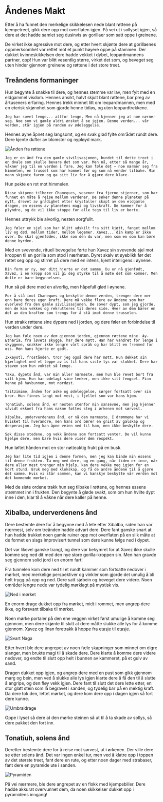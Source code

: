 # Åndenes Makt

Etter å ha funnet den merkelige skikkelesen nede blant røttene på kjempetreet, gikk dere opp mot overflaten igjen. På vei ut i sollyset igjen, så dere at det hadde samlet seg dusinvis av gorillaer som satt oppe i greinene.

De virket ikke agressive mot dere, og etter hvert skjønte dere at gorillaenes oppmerksomhet var rettet mot et punkt høyere oppe på stammen. Der dukket kvinneskikkelsen dere hadde vekket i dybet, leopardmannens partner, opp! Hun var blitt vesentlig større, virket det som, og beveget seg uten hinder gjennom greinene og røttene i det store treet.

## Treåndens formaninger

Hun begynte å snakke til dere, og hennes stemme var lav, men fylt med en eldgammel visdom. Hennes ansikt, halvt skjult blant røttene, bar preg av årtuseners erfaring. Hennes trekk minnet litt om leopardmannen, men med en eterisk skjønnhet som gjorde henne tidløs, og uten leopardtrekkene.

    Jeg har sovet lenge... altfor lenge. Men nå kjenner jeg at noe nærmer seg. Noe som vi gamle aldri ønsket å se igjen. Denne verden... vår verden, står igjen på randen av ødeleggelse.

Hennes øyne åpnet seg langsomt, og en svak glød fylte området rundt dere. Dere kjente dufter av blomster og nypløyd mark.

![Ånden fra røttene](images/tree_spirit_2.png)

    Jeg er en ånd fra den gamle sivilisasjonen, bundet til dette treet i en dvale som skulle bevare det som var. Men nå, etter så mange år, våkner jeg til en verden i fare. Jeg kan føle det – noe nærmer seg fra himmelen, en trussel som har kommet før og som nå vender tilbake. Min mann skjønte faren og ga sitt liv for å gjøre dere klare.

Hun pekte en rot mot himmelen.

    Disse skipene tilhører Chaneques, vesener fra fjerne stjerner, som har funnet en måte å reise mellom verdener. De søker denne planeten på nytt, drevet av grådighet etter krystaller skapt av den eldgamle dragen, en essens av planetens magi og livskraft. De kommer for å plyndre, og de vil ikke stoppe før alle tegn til liv er borte.

Hennes uttrykk ble alvorlig, nesten sorgfullt.

    Jeg føler en sjel som har blitt adskilt fra sitt kjøtt, fanget mellom liv og død, mellom tider, mellom legemer. Xavez... din kamp er ikke over. Du skal gjenfødes, ikke som den du var, men som en som kan bære denne byrden.

Med en svevende, rituell bevegelse førte hun Xavez sin svevende sjel mot kroppen til en gorilla som stod i nærheten. Dyret skalv et øyeblikk før det rettet seg opp og stirret på dere med en intens, kjent intelligens i øynene.

    Din form er ny, men ditt hjerte er det samme. Du er nå gjenfødt, Xavez, i en kropp som vil gi deg styrke til å møte det som kommer. Men dette er bare begynnelsen.

Hun så på dere med en alvorlig, men håpefull glød i øynene.

    For å stå imot Chaneques og beskytte denne verden, trenger dere mer enn bare deres egen kraft. Dere må vekke flere av åndene som har overlevd fra den gamle sivilisasjonen. De sover dypt, som jeg gjorde, men de kan vekkes og rekrutteres til deres side. Hver av dem bærer en del av den kraften som trengs for å stå imot denne trusselen.

Hun strakk røttene sine dypere ned i jorden, og dere føler en forbindelse til verden under dere.

    Jeg kan føle noen av dem gjennom jorden, gjennom røttene mine. Ay-Etharia, fra løvets skygge, har dere møtt. Han har vandret for lenge i skyggene, snakker ikke lengre vårt språk og har blitt en fremmed for oss. Men hans hjerte er godt.

    Ixkayotl, frostånden, tror jeg også dere har møtt. Hun dekket sin kjærlighet med et teppe av is til hans siste lys var slukket. Dere har staven som hun voktet så lenge.

    Yaku, dypets ånd, var min aller nærmeste, men hun ble revet bort fra sitt hjem. Hun har ødelagt sine lenker, men ikke sitt fengsel. Finn henne på havbunnen, mot nordøst.

    Tzitzimime, ånden for aske og ødeleggelse, sørger fortsatt over sin bror. Hun finnes langt mot vest, i fjellet som var hans hjem.

    Tonatiuh, solens ånd, er nesten utenfor min sansevne, men jeg kjenner såvidt ekkoet fra hans nakne føttes steg i ørkenen mot sørvest.

    Xibalba, underverdenens ånd, er nå den nærmeste. I drømmene har vi hvisket til hverandre, men hans ord bærer en gnist av galskap og desperasjon. Jeg kan åpne veien ned til ham, men ikke beskytte dere.

    Søk disse stedene, og vekk åndene som fortsatt venter. De vil kunne hjelpe dere, men bare hvis dere viser dem respekt.

Hun løftet hånden mot en stor nøtteaktig frukt på en busk.

    Jeg har lite tid igjen i denne formen, men jeg kan binde min essens til denne frukten. Ta meg med dere, og en gang, når tiden er inne, når dere aller mest trenger min hjelp, kan dere vekke meg igjen for en kort stund. Bruk meg med klokskap, og få de andre åndene til å gjøre det samme. Hvis vi står sammen, kan vi kanskje beskytte vår verden mot det kommende mørket.

Med de siste ordene trakk hun seg tilbake i røttene, og hennes essens strømmet inn i frukten. Den begynte å gløde svakt, som om hun hvilte dypt inne i den, klar til å våkne når dere kaller på henne.

## Xibalba, underverdenens ånd

Dere bestemte dere for å begynne med å lete etter Xibalba, siden han var nærmest, selv om treånden hadde advart dere. Dere fant ganske snart at hun hadde trukket noen gamle ruiner opp mot overflaten på en slik måte at de formet en slags improvisert tunnel som dere kunne følge ned i dypet. 

Det var likevel ganske trangt, og dere var bekymret for at Xavez ikke skulle komme seg ned dit med den nye store gorilla-kroppen sin. Men han gravde seg gjennom solid jord i en enorm fart!

Fra tunnelen kom dere ned til et rundt kammer som fortsatte nedover i mørket, med merkelige perspektiver og vinkler som gjorde det umulig å bli helt trygg på opp og ned. Dere satt sjøbein og beveget dere videre. Noen områder lengre nede var tydelig mørklagt på mystisk vis.

![Ned i mørket](images/pit2.png)

En enorm drage dukket opp fra mørket, midt i rommet, men angrep dere ikke, og forsvant tilbake til mørket.

Noen mørke portaler på den ene veggen virket først umulige å komme seg gjennom, men dere skjønte til slutt at dere måtte slukke alle lys for å komme gjennom. Xavez og Ilnan foretrakk å hoppe fra etasje til etasje.

![Svart Naga](images/dark_naga.png)

Etter hvert ble dere angrepet av noen fæle skapninger som minnet om digre slanger, men brukte magi til å skade dere. Dere klarte å komme dere videre nedover, og endte til slutt opp helt i bunnen av kammeret, på et gulv av sand.

Dragen dukket opp igjen, og angrep dere med en pust som gikk gjennom marg og bein, men ved å slukke alle lys igjen klarte dere å få den til å slutte å angripe, og den fløy vekk igjen. Dere fant til slutt det dere lette etter, en stor glatt stein som lå begravet i sanden, og tydelig bar på en mektig kraft. Da dere tok den, lettet mørket, og dere kom dere opp i dagen igjen så fort dere kunne.

![Umbraldrage](images/umbral_dragon.png)

Oppe i lyset så dere at den mørke steinen så ut til å ta skade av sollys, så dere pakket den fort inn.

## Tonatiuh, solens ånd

Deretter bestemte dere for å reise mot sørvest, ut i ørkenen. Der ville dere se etter solens ånd. Det var ingen enkel tur, men ved å klatre opp i toppen av det største treet, fant dere en rute, og etter noen dager med strabaser, fant dere en pyramide ute i sanden.

![Pyramiden](images/sun_pyramid.png)

På vei nærmere, ble dere angrepet av en flokk med kjempebiller. Dere hadde akkurat overvunnet dem, da noen skikkelser dukket opp i pyramidens inngang!

